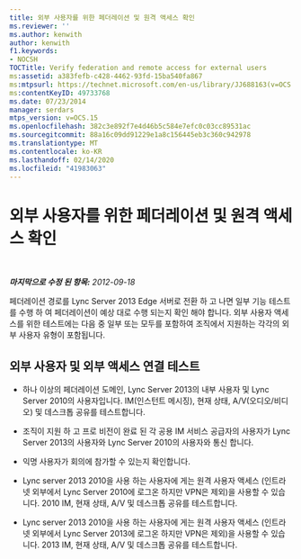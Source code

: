 ```yaml
---
title: 외부 사용자를 위한 페더레이션 및 원격 액세스 확인
ms.reviewer: ''
ms.author: kenwith
author: kenwith
f1.keywords:
- NOCSH
TOCTitle: Verify federation and remote access for external users
ms:assetid: a383fefb-c428-4462-93fd-15ba540fa867
ms:mtpsurl: https://technet.microsoft.com/en-us/library/JJ688163(v=OCS.15)
ms:contentKeyID: 49733768
ms.date: 07/23/2014
manager: serdars
mtps_version: v=OCS.15
ms.openlocfilehash: 382c3e892f7e4d46b5c584e7efc0c03cc89531ac
ms.sourcegitcommit: 88a16c09dd91229e1a8c156445eb3c360c942978
ms.translationtype: MT
ms.contentlocale: ko-KR
ms.lasthandoff: 02/14/2020
ms.locfileid: "41983063"
---
```

<div data-xmlns="http://www.w3.org/1999/xhtml">

<div class="topic" data-xmlns="http://www.w3.org/1999/xhtml" data-msxsl="urn:schemas-microsoft-com:xslt" data-cs="http://msdn.microsoft.com/">

<div data-asp="http://msdn2.microsoft.com/asp">

# <a name="verify-federation-and-remote-access-for-external-users"></a>외부 사용자를 위한 페더레이션 및 원격 액세스 확인

</div>

<div id="mainSection">

<div id="mainBody">

<span> </span>

_**마지막으로 수정 된 항목:** 2012-09-18_

페더레이션 경로를 Lync Server 2013 Edge 서버로 전환 하 고 나면 일부 기능 테스트를 수행 하 여 페더레이션이 예상 대로 수행 되는지 확인 해야 합니다. 외부 사용자 액세스를 위한 테스트에는 다음 중 일부 또는 모두를 포함하여 조직에서 지원하는 각각의 외부 사용자 유형이 포함됩니다.

<div>

## <a name="test-connectivity-of-external-users-and-external-access"></a>외부 사용자 및 외부 액세스 연결 테스트

  - 하나 이상의 페더레이션 도메인, Lync Server 2013의 내부 사용자 및 Lync Server 2010의 사용자입니다. IM(인스턴트 메시징), 현재 상태, A/V(오디오/비디오) 및 데스크톱 공유를 테스트합니다.

  - 조직이 지원 하 고 프로 비전이 완료 된 각 공용 IM 서비스 공급자의 사용자가 Lync Server 2013의 사용자와 Lync Server 2010의 사용자와 통신 합니다.

  - 익명 사용자가 회의에 참가할 수 있는지 확인합니다.

  - Lync server 2013 2010을 사용 하는 사용자에 게는 원격 사용자 액세스 (인트라넷 외부에서 Lync Server 2010에 로그온 하지만 VPN은 제외)을 사용할 수 있습니다. 2010 IM, 현재 상태, A/V 및 데스크톱 공유를 테스트합니다.

  - Lync server 2013 2010을 사용 하는 사용자에 게는 원격 사용자 액세스 (인트라넷 외부에서 Lync Server 2013에 로그온 하지만 VPN은 제외)을 사용할 수 있습니다. 2013 IM, 현재 상태, A/V 및 데스크톱 공유를 테스트합니다.

</div>

</div>

<span> </span>

</div>

</div>

</div>

